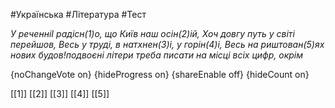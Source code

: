 #Українська #Література #Тест

*У реченніІ радісн(1)о, що Київ наш осін(2)ій, Хоч довгу путь у світі перейшов, Весь у труді, в натхнен(3)і, у горін(4)і,  Весь на риштован(5)ях нових будов!подвоєні літери треба писати на місці всіх цифр, окрім*

{noChangeVote on}
{hideProgress on}
{shareEnable off}
{hideCount on}

[[1]]
[[2]]
[[3]]
[[4]]
[[5]]
